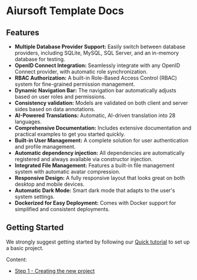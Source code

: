 # Aiursoft Template Docs

## Features

* **Multiple Database Provider Support:** Easily switch between database providers, including SQLite, MySQL, SQL Server, and an in-memory database for testing.
* **OpenID Connect Integration:** Seamlessly integrate with any OpenID Connect provider, with automatic role synchronization.
* **RBAC Authorization:** A built-in Role-Based Access Control (RBAC) system for fine-grained permission management.
* **Dynamic Navigation Bar:** The navigation bar automatically adjusts based on user roles and permissions.
* **Consistency validation:** Models are validated on both client and server sides based on data annotations.
* **AI-Powered Translations:** Automatic, AI-driven translation into 28 languages.
* **Comprehensive Documentation:** Includes extensive documentation and practical examples to get you started quickly.
* **Built-in User Management:** A complete solution for user authentication and profile management.
* **Automatic dependency injection:** All dependencies are automatically registered and always available via constructor injection.
* **Integrated File Management:** Features a built-in file management system with automatic avatar compression.
* **Responsive Design:** A fully responsive layout that looks great on both desktop and mobile devices.
* **Automatic Dark Mode:** Smart dark mode that adapts to the user's system settings.
* **Dockerized for Easy Deployment:** Comes with Docker support for simplified and consistent deployments.

## Getting Started

We strongly suggest getting started by following our [Quick tutorial](./Tutorial/step1.md) to set up a basic project.

Content:

* [Step 1 - Creating the new project](./Tutorial/step1.md)
